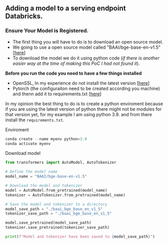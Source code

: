 ## Adding a model to a serving endpoint Databricks.

### Ensure Your Model is Registered.
- The first thing you will have to do is to download an open source model.
- We going to use a open source model called "BAAI/bge-base-en-v1.5" 
[[here](https://huggingface.co/BAAI/bge-base-en-v1.)]
- To download the model we do it using python code (*if there is another easier way at the time of making this PoC I had not found it*). 

**Before you run the code you need to have a few things installed**

  - OpenSSL, In my experience do not install the latest version [[here](https://slproweb.com/products/Win32OpenSSL.html)]
  - Pytorch (the configuraiton need to be created according you machine) and thenn add it to requirements.txt [[here](https://pytorch.org/get-started/locally/#windows-anaconda)]

In my opinion the best thing to do is to create a python enviroment because if you are using the latest version of python there might not be modules for that version yet, for my example I am using python 3.9. and from there install the `requirements.txt`. 

Enviroment

```python
conda create --name myenv python=3.9
conda activate myenv
```

Download model

```python
from transformers import AutoModel, AutoTokenizer

# Define the model name
model_name = "BAAI/bge-base-en-v1.5"

# Download the model and tokenizer
model = AutoModel.from_pretrained(model_name)
tokenizer = AutoTokenizer.from_pretrained(model_name)

# Save the model and tokenizer to a directory
model_save_path = "./baai_bge_base_en_v1_5"
tokenizer_save_path = "./baai_bge_base_en_v1_5"

model.save_pretrained(model_save_path)
tokenizer.save_pretrained(tokenizer_save_path)

print(f"Model and tokenizer have been saved to {model_save_path}")

```